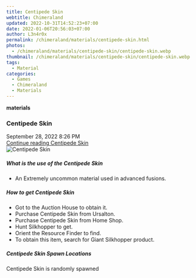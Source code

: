 ```yaml
---
title: Centipede Skin
webtitle: Chimeraland
updated: 2022-10-31T14:52:23+07:00
date: 2022-01-06T20:56:03+07:00
author: L3n4r0x
permalink: /chimeraland/materials/centipede-skin.html
photos:
  - /chimeraland/materials/centipede-skin/centipede-skin.webp
thumbnail: /chimeraland/materials/centipede-skin/centipede-skin.webp
tags:
  - Material
categories:
  - Games
  - Chimeraland
  - Materials
---
```


<section id="bootstrap-wrapper"><link rel="stylesheet" href="https://cdn.statically.io/gh/dimaslanjaka/Web-Manajemen/40ac3225/css/bootstrap-4.5-wrapper.css"/><div class="row g-0 border rounded overflow-hidden flex-md-row mb-4 shadow-sm position-relative"><div class="col p-4 d-flex flex-column position-static"><strong class="d-inline-block mb-2 text-success">materials</strong><h3 class="mb-0">Centipede Skin</h3><div class="mb-1 text-muted">September 28, 2022 8:26 PM</div><a href="#" class="stretched-link d-none">Continue reading Centipede Skin</a></div><div class="col-auto d-none d-lg-block"><img src="/chimeraland/materials/centipede-skin/centipede-skin.webp" alt="Centipede Skin"/></div></div><div class="row"><div class="col-lg-6 col-12 mb-2"><div class="card"><div class="card-body"><h5 class="card-title">What is the use of the Centipede Skin</h5><div class="card-text"><ul><li>An Extremely uncommon material used in advanced fusions.</li></ul></div></div></div></div><div class="col-lg-6 col-12 mb-2"><div class="card"><div class="card-body"><h5 class="card-title">How to get Centipede Skin</h5><div class="card-text"><ul><li>Got to the Auction House to obtain it.</li><li>Purchase Centipede Skin from Ursalton.</li><li>Purchase Centipede Skin from Home Shop.</li><li>Hunt Silkhopper to get.</li><li>Orient the Resource Finder to find.</li><li>To obtain this item, search for Giant Silkhopper product.</li></ul></div></div></div></div><div class="col-12 mb-2"><h5>Centipede Skin Spawn Locations</h5><p>Centipede Skin is randomly spawned</p></div></div></section>